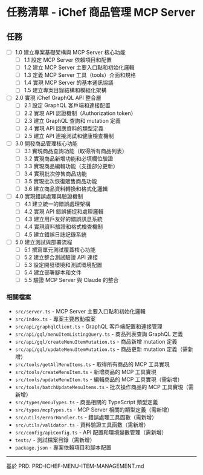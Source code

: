 # 任務清單 - iChef 商品管理 MCP Server

## 任務

- [ ] 1.0 建立專案基礎架構與 MCP Server 核心功能
  - [ ] 1.1 設定 MCP Server 依賴項目和配置
  - [ ] 1.2 建立 MCP Server 主要入口點和初始化邏輯
  - [ ] 1.3 定義 MCP Server 工具（tools）介面和規格
  - [ ] 1.4 實現 MCP Server 的基本通訊協議
  - [ ] 1.5 建立專案目錄結構和模組化架構

- [ ] 2.0 實現 iChef GraphQL API 整合層
  - [ ] 2.1 設定 GraphQL 客戶端和連接配置
  - [ ] 2.2 實現 API 認證機制（Authorization token）
  - [ ] 2.3 建立 GraphQL 查詢和 mutation 定義
  - [ ] 2.4 實現 API 回應資料的類型定義
  - [ ] 2.5 建立 API 連接測試和健康檢查機制

- [ ] 3.0 開發商品管理核心功能
  - [ ] 3.1 實現商品查詢功能（取得所有商品列表）
  - [ ] 3.2 實現商品新增功能和必填欄位驗證
  - [ ] 3.3 實現商品編輯功能（支援部分更新）
  - [ ] 3.4 實現批次停售商品功能
  - [ ] 3.5 實現批次恢復販售商品功能
  - [ ] 3.6 建立商品資料轉換和格式化邏輯

- [ ] 4.0 實現錯誤處理與驗證機制
  - [ ] 4.1 建立統一的錯誤處理架構
  - [ ] 4.2 實現 API 錯誤捕捉和處理邏輯
  - [ ] 4.3 建立用戶友好的錯誤訊息系統
  - [ ] 4.4 實現資料驗證和格式檢查機制
  - [ ] 4.5 建立錯誤日誌記錄系統

- [ ] 5.0 建立測試與部署流程
  - [ ] 5.1 撰寫單元測試覆蓋核心功能
  - [ ] 5.2 建立整合測試驗證 API 連接
  - [ ] 5.3 設定開發環境和測試環境配置
  - [ ] 5.4 建立部署腳本和文件
  - [ ] 5.5 驗證 MCP Server 與 Claude 的整合

### 相關檔案

- `src/server.ts` - MCP Server 主要入口點和初始化邏輯
- `src/index.ts` - 專案主要啟動檔案
- `src/api/graphqlClient.ts` - GraphQL 客戶端配置和連接管理
- `src/api/gql/menuItemListingQuery.ts` - 商品列表查詢 GraphQL 定義
- `src/api/gql/createMenuItemMutation.ts` - 商品新增 mutation 定義
- `src/api/gql/updateMenuItemMutation.ts` - 商品更新 mutation 定義（需新增）
- `src/tools/getAllMenuItems.ts` - 取得所有商品的 MCP 工具實現
- `src/tools/createMenuItem.ts` - 新增商品的 MCP 工具實現
- `src/tools/updateMenuItem.ts` - 編輯商品的 MCP 工具實現（需新增）
- `src/tools/batchUpdateMenuItems.ts` - 批次操作商品的 MCP 工具實現（需新增）
- `src/types/menuTypes.ts` - 商品相關的 TypeScript 類型定義
- `src/types/mcpTypes.ts` - MCP Server 相關的類型定義（需新增）
- `src/utils/errorHandler.ts` - 錯誤處理工具函數（需新增）
- `src/utils/validator.ts` - 資料驗證工具函數（需新增）
- `src/config/apiConfig.ts` - API 配置和環境變數管理（需新增）
- `tests/` - 測試檔案目錄（需新增）
- `package.json` - 專案依賴項目和腳本配置

---

基於 PRD: PRD-ICHEF-MENU-ITEM-MANAGEMENT.md
